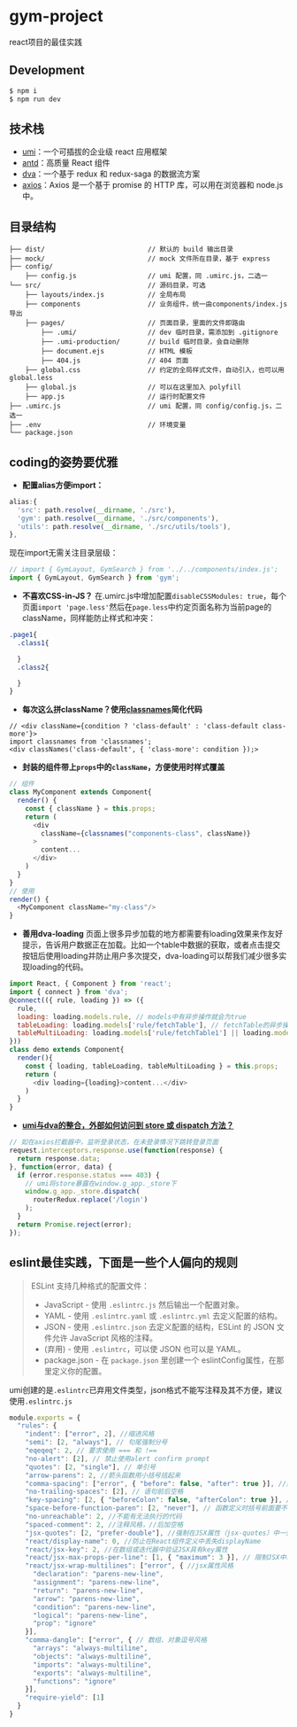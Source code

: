 # gym-project
  react项目的最佳实践
## Development

```bash
$ npm i
$ npm run dev
```

## 技术栈
  - [umi](https://umijs.org/zh/guide/)：一个可插拔的企业级 react 应用框架
  - [antd](https://ant.design/docs/react/introduce-cn)：高质量 React 组件
  - [dva](https://dvajs.com/)：一个基于 redux 和 redux-saga 的数据流方案
  - [axios](https://github.com/axios/axios)：Axios 是一个基于 promise 的 HTTP 库，可以用在浏览器和 node.js 中。

## 目录结构
```
├── dist/                          // 默认的 build 输出目录
├── mock/                          // mock 文件所在目录，基于 express
├── config/
    ├── config.js                  // umi 配置，同 .umirc.js，二选一
└── src/                           // 源码目录，可选
    ├── layouts/index.js           // 全局布局
    ├── components                 // 业务组件，统一由components/index.js导出
    ├── pages/                     // 页面目录，里面的文件即路由
        ├── .umi/                  // dev 临时目录，需添加到 .gitignore
        ├── .umi-production/       // build 临时目录，会自动删除
        ├── document.ejs           // HTML 模板
        ├── 404.js                 // 404 页面
    ├── global.css                 // 约定的全局样式文件，自动引入，也可以用 global.less
    ├── global.js                  // 可以在这里加入 polyfill
    ├── app.js                     // 运行时配置文件
├── .umirc.js                      // umi 配置，同 config/config.js，二选一
├── .env                           // 环境变量
└── package.json
```

## coding的姿势要优雅
 - **配置alias方便import：** 
```javascript
alias:{
  'src': path.resolve(__dirname, './src'),
  'gym': path.resolve(__dirname, './src/components'),
  'utils': path.resolve(__dirname, './src/utils/tools'),
},
```
现在import无需关注目录层级：
```javascript
// import { GymLayout, GymSearch } from '../../components/index.js';
import { GymLayout, GymSearch } from 'gym';
```

- **不喜欢CSS-in-JS？**
在.umirc.js中增加配置`disableCSSModules: true`，每个页面`import 'page.less'`然后在`page.less`中约定页面名称为当前page的className，同样能防止样式和冲突：
```css
.page1{
  .class1{

  }
  .class2{

  }
}
```

- **每次这么拼className？使用[classnames](https://www.npmjs.com/package/classnames)简化代码**
```
// <div className={condition ? 'class-default' : 'class-default class-more'}>
import classnames from 'classnames';
<div classNames('class-default', { 'class-more': condition });>
```

- **封装的组件带上`props`中的`className`，方便使用时样式覆盖**
```javascript
// 组件
class MyComponent extends Component{
  render() {
    const { className } = this.props;
    return (
      <div
        className={classnames("components-class", className)}
      >
        content...
      </div>
    )
  }
}
// 使用
render() {
  <MyComponent className="my-class"/>
}
```

- **善用dva-loading**
页面上很多异步加载的地方都需要有loading效果来作友好提示，告诉用户数据正在加载。比如一个table中数据的获取，或者点击提交按钮后使用loading并防止用户多次提交，dva-loading可以帮我们减少很多实现loading的代码。
```javascript
import React, { Component } from 'react';
import { connect } from 'dva';
@connect(({ rule, loading }) => ({
  rule,
  loading: loading.models.rule, // models中有异步操作就会为true
  tableLoading: loading.models['rule/fetchTable'], // fetchTable的异步操作才会为true
  tableMultiLoading: loading.models['rule/fetchTable1'] || loading.models['rule/fetchTable2'] //fetchTable1或fetchTable2有在异步过程中，则为true
}))
class demo extends Component{
  render(){
    const { loading, tableLoading, tableMultiLoading } = this.props;
    return (
      <div loading={loading}>content...</div>
    )
  }
}
```

- **[umi与dva的整合，外部如何访问到 store 或 dispatch 方法？](https://umijs.org/zh/guide/with-dva.html#faq)**
```javascript
// 如在axios拦截器中，监听登录状态，在未登录情况下跳转登录页面
request.interceptors.response.use(function(response) {
  return response.data;
}, function(error, data) {
  if (error.response.status === 403) {
    // umi将store暴露在window.g_app._store下
    window.g_app._store.dispatch(
      routerRedux.replace('/login')
    );
  }
  return Promise.reject(error);
});
```

## eslint最佳实践，下面是一些个人偏向的规则
> ESLint 支持几种格式的配置文件：
> - JavaScript - 使用 `.eslintrc.js` 然后输出一个配置对象。
> - YAML - 使用 `.eslintrc.yaml` 或 `.eslintrc.yml` 去定义配置的结构。
> - JSON - 使用 `.eslintrc.json` 去定义配置的结构，ESLint 的 JSON 文件允许 JavaScript 风格的注释。
> - (弃用) - 使用 `.eslintrc`，可以使 JSON 也可以是 YAML。
> - package.json - 在 `package.json` 里创建一个 eslintConfig属性，在那里定义你的配置。

umi创建的是`.eslintrc`已弃用文件类型，json格式不能写注释及其不方便，建议使用`.eslintrc.js`
```javascript
module.exports = {
  "rules": {
    "indent": ["error", 2], //缩进风格
    "semi": [2, "always"], // 句尾强制分号
    "eqeqeq": 2, // 要求使用 === 和 !==
    "no-alert": [2], // 禁止使用alert confirm prompt
    "quotes": [2, "single"], // 单引号
    "arrow-parens": 2, //箭头函数用小括号括起来
    "comma-spacing": ["error", { "before": false, "after": true }], //逗号前后的空格
    "no-trailing-spaces": [2], // 语句前后空格
    "key-spacing": [2, { "beforeColon": false, "afterColon": true }], // 对象字面量中冒号的前后空格
    "space-before-function-paren": [2, "never"], // 函数定义时括号前面要不要有空格
    "no-unreachable": 2, //不能有无法执行的代码
    "spaced-comment": 2, //注释风格，//后加空格
    "jsx-quotes": [2, "prefer-double"], //强制在JSX属性（jsx-quotes）中一致使用双引号
    "react/display-name": 0, //防止在React组件定义中丢失displayName
    "react/jsx-key": 2, //在数组或迭代器中验证JSX具有key属性
    "react/jsx-max-props-per-line": [1, { "maximum": 3 }], // 限制JSX中单行上的props的最大数量
    "react/jsx-wrap-multilines": ["error", { //jsx属性风格
      "declaration": "parens-new-line",
      "assignment": "parens-new-line",
      "return": "parens-new-line",
      "arrow": "parens-new-line",
      "condition": "parens-new-line",
      "logical": "parens-new-line",
      "prop": "ignore"
    }],
    "comma-dangle": ["error", { // 数组、对象逗号风格
      "arrays": "always-multiline",
      "objects": "always-multiline",
      "imports": "always-multiline",
      "exports": "always-multiline",
      "functions": "ignore"
    }],
    "require-yield": [1]
  }
}
```